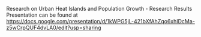 Research on Urban Heat Islands and Population Growth - Research Results Presentation can be found at https://docs.google.com/presentation/d/1kWPG5jL-421bXfAhZqo6xhIDcMa-z5wCrpQUF4dvLA0/edit?usp=sharing
